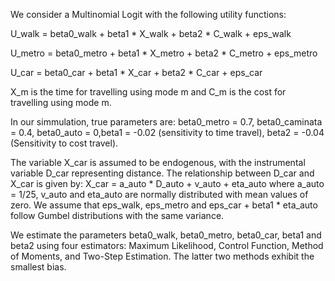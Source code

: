 We consider a Multinomial Logit with the following utility functions:

U_walk = beta0_walk + beta1 * X_walk + beta2 * C_walk + eps_walk

U_metro = beta0_metro + beta1 * X_metro + beta2 * C_metro + eps_metro

U_car = beta0_car + beta1 * X_car + beta2 * C_car + eps_car

X_m is the time for travelling using mode m and C_m is the cost for travelling using mode m. 

In our simmulation, true parameters are: beta0_metro = 0.7, beta0_caminata = 0.4, beta0_auto = 0,beta1 = -0.02 (sensitivity to time travel),
beta2 = -0.04 (Sensitivity to cost travel). 

The variable X_car is assumed to be endogenous, with the instrumental variable D_car representing distance. The relationship between D_car and X_car is given by: 
X_car = a_auto * D_auto + v_auto + eta_auto where a_auto = 1/25, v_auto and eta_auto are normally distributed with mean values of zero. We assume that eps_walk, 
eps_metro and eps_car + beta1 * eta_auto follow Gumbel distributions with the same variance.

We estimate the parameters beta0_walk, beta0_metro, beta0_car, beta1 and beta2 using four estimators: Maximum Likelihood, Control Function, Method of Moments, 
and Two-Step Estimation. The latter two methods exhibit the smallest bias.
